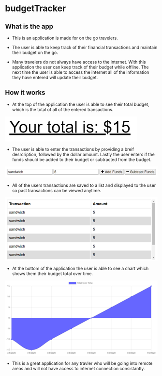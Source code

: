 # budgetTracker

## What is the app

* This is an application is made for on the go travelers.

* The user is able to keep track of their financial transactions and maintain their budget on the go.

* Many travelers do not always have access to the internet. With this application the user can keep track of their budget while offline. The next time the user is able to access the internet all of the information they have entered will update their budget.

## How it works

* At the top of the application the user is able to see their total budget, which is the total of all of the entered transactions.

![total](./images/balance.PNG)

* The user is able to enter the transactions by providing a breif desrcription, followed by the dollar amount. Lastly the user enters if the funds should be added to their budget or subtracted from the budget.

![transaction](./images/addSubtract.PNG)

* All of the users transactions are saved to a list and displayed to the user so past transactions can be viewed anytime.

![history](./images/history.PNG)

* At the bottom of the application the user is able to see a chart which shows them their budget total over time.

![chart](./images/chart.PNG)

* This is a great application for any travler who will be going into remote areas and will not have access to internet connection consistantly.
